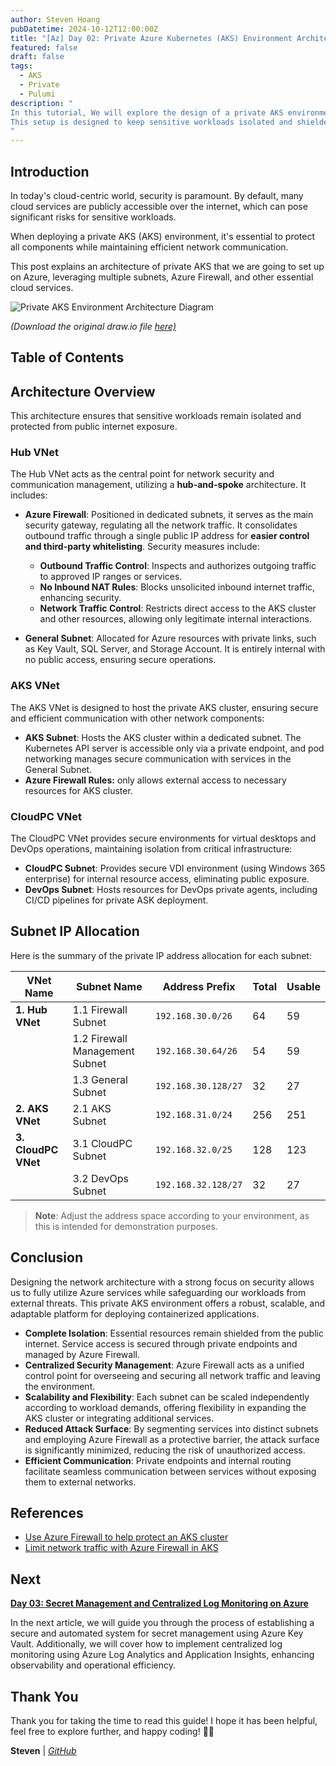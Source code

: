 ```yaml
---
author: Steven Hoang
pubDatetime: 2024-10-12T12:00:00Z
title: "[Az] Day 02: Private Azure Kubernetes (AKS) Environment Architecture."
featured: false
draft: false
tags:
  - AKS
  - Private
  - Pulumi
description: "
In this tutorial, We will explore the design of a private AKS environment on Azure. We'll use multiple subnets, Azure Firewall, and other critical cloud services to construct a secure architecture.
This setup is designed to keep sensitive workloads isolated and shielded from exposure to the public internet.
"
---
```


## Introduction

In today's cloud-centric world, security is paramount. By default, many cloud services are publicly accessible over the internet, which can pose significant risks for sensitive workloads. 

When deploying a private AKS (AKS) environment, it's essential to protect all components while maintaining efficient network communication.

This post explains an architecture of private AKS that we are going to set up on Azure, leveraging multiple subnets, Azure Firewall, and other essential cloud services. 

![Private AKS Environment Architecture Diagram](/assets/az-02-pulumi-private-ask-env-architecture/private-aks-day-02.png)
<p class="ml-44"><em>(Download the original draw.io file <a href="/assets/az-02-pulumi-private-ask-env-architecture/private-aks.drawio" download>here)</a></em></p>

## Table of Contents

## Architecture Overview

This architecture ensures that sensitive workloads remain isolated and protected from public internet exposure.

### Hub VNet

The Hub VNet acts as the central point for network security and communication management, utilizing a **hub-and-spoke** architecture. It includes:

- **Azure Firewall**: Positioned in dedicated subnets, it serves as the main security gateway, regulating all the network traffic. 
  It consolidates outbound traffic through a single public IP address for **easier control and third-party whitelisting**. 
  Security measures include:
  - **Outbound Traffic Control**: Inspects and authorizes outgoing traffic to approved IP ranges or services.
  - **No Inbound NAT Rules**: Blocks unsolicited inbound internet traffic, enhancing security.
  - **Network Traffic Control**: Restricts direct access to the AKS cluster and other resources, allowing only legitimate internal interactions.

- **General Subnet**: Allocated for Azure resources with private links, such as Key Vault, SQL Server, and Storage Account. It is entirely internal with no public access, ensuring secure operations.

### AKS VNet

The AKS VNet is designed to host the private AKS cluster, ensuring secure and efficient communication with other network components:

- **AKS Subnet**: Hosts the AKS cluster within a dedicated subnet. The Kubernetes API server is accessible only via a private endpoint, and pod networking manages secure communication with services in the General Subnet. 
- **Azure Firewall Rules:** only allows external access to necessary resources for AKS cluster.

### CloudPC VNet

The CloudPC VNet provides secure environments for virtual desktops and DevOps operations, maintaining isolation from critical infrastructure:

- **CloudPC Subnet**: Provides secure VDI environment (using Windows 365 enterprise) for internal resource access, eliminating public exposure.
- **DevOps Subnet**: Hosts resources for DevOps private agents, including CI/CD pipelines for private ASK deployment.

## Subnet IP Allocation

Here is the summary of the private IP address allocation for each subnet:

| VNet Name           | Subnet Name                    | Address Prefix      | Total | Usable |
|---------------------|--------------------------------|---------------------|-------|--------|
| **1. Hub VNet**     | 1.1 Firewall Subnet            | `192.168.30.0/26`   | 64    | 59     |
|                     | 1.2 Firewall Management Subnet | `192.168.30.64/26`  | 54    | 59     |
|                     | 1.3 General Subnet             | `192.168.30.128/27` | 32    | 27     |
| **2. AKS VNet**     | 2.1 AKS Subnet                 | `192.168.31.0/24`   | 256   | 251    |
| **3. CloudPC VNet** | 3.1 CloudPC Subnet             | `192.168.32.0/25`   | 128   | 123    |
|                     | 3.2 DevOps Subnet              | `192.168.32.128/27` | 32    | 27     |

> **Note**: Adjust the address space according to your environment, as this is intended for demonstration purposes.

## Conclusion

Designing the network architecture with a strong focus on security allows us to fully utilize Azure services while safeguarding our workloads from external threats. This private AKS environment offers a robust, scalable, and adaptable platform for deploying containerized applications.

- **Complete Isolation**: Essential resources remain shielded from the public internet. Service access is secured through private endpoints and managed by Azure Firewall.
- **Centralized Security Management**: Azure Firewall acts as a unified control point for overseeing and securing all network traffic and leaving the environment.
- **Scalability and Flexibility**: Each subnet can be scaled independently according to workload demands, offering flexibility in expanding the AKS cluster or integrating additional services.
- **Reduced Attack Surface**: By segmenting services into distinct subnets and employing Azure Firewall as a protective barrier, the attack surface is significantly minimized, reducing the risk of unauthorized access.
- **Efficient Communication**: Private endpoints and internal routing facilitate seamless communication between services without exposing them to external networks.

## References

- [Use Azure Firewall to help protect an AKS cluster](https://learn.microsoft.com/en-us/azure/architecture/guide/aks/aks-firewall)
- [Limit network traffic with Azure Firewall in AKS](https://learn.microsoft.com/en-us/azure/aks/limit-egress-traffic?tabs=aks-with-system-assigned-identities)

## Next

**[Day 03: Secret Management and Centralized Log Monitoring on Azure](/posts/az-03-pulumi-private-ask-credential-log-management)**

In the next article, we will guide you through the process of establishing a secure and automated system for secret management using Azure Key Vault.
Additionally, we will cover how to implement centralized log monitoring using Azure Log Analytics and Application Insights, enhancing observability and operational efficiency.

## Thank You

Thank you for taking the time to read this guide! I hope it has been helpful, feel free to explore further, and happy coding! 🌟✨

**Steven** | _[GitHub](https://github.com/baoduy)_
